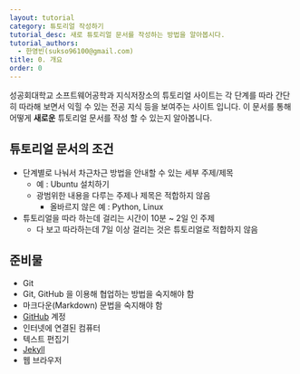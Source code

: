 ```yaml
---
layout: tutorial
category: 튜토리얼 작성하기
tutorial_desc: 새로 튜토리얼 문서를 작성하는 방법을 알아봅시다.
tutorial_authors:
  - 한영빈(sukso96100@gmail.com)
title: 0. 개요
order: 0
---
```

성공회대학교 소프트웨어공학과 지식저장소의 튜토리얼 사이트는 각 단계를 따라 간단히 따라해 보면서 익힐 수 있는 전공 지식 등을 보여주는 사이트 입니다.
이 문서를 통해 어떻게 **새로운** 튜토리얼 문서를 작성 할 수 있는지 알아봅니다.

## 튜토리얼 문서의 조건
  - 단계별로 나눠서 차근차근 방법을 안내할 수 있는 세부 주제/제목
    - 예 : Ubuntu 설치하기
    - 광범위한 내용을 다루는 주제나 제목은 적합하지 않음
      - 올바르지 않은 예 : Python, Linux
  - 튜토리얼을 따라 하는데 걸리는 시간이 10분 ~ 2일 인 주제
    - 다 보고 따라하는데 7일 이상 걸리는 것은 튜토리얼로 적합하지 않음

## 준비물
  - Git
  - Git, GitHub 을 이용해 협업하는 방법을 숙지해야 함
  - 마크다운(Markdown) 문법을 숙지해야 함
  - [GitHub](https://github.com) 계정
  - 인터넷에 연결된 컴퓨터
  - 텍스트 편집기
  - [Jekyll](https://jekyllrb.com/docs/installation/)
  - 웹 브라우저
